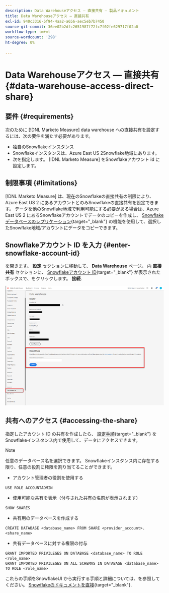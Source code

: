 ```yaml
---
description: Data Warehouseアクセス — 直接共有 — 製品ドキュメント
title: Data Warehouseアクセス — 直接共有
exl-id: 940c3316-5f94-4aa2-a656-aec5eb7b7450
source-git-commit: 36ee02b2dfc2651987f72fc7f02fe629717f02a0
workflow-type: tm+mt
source-wordcount: '298'
ht-degree: 0%

---
```


# Data Warehouseアクセス — 直接共有 {#data-warehouse-access-direct-share}

## 要件 {#requirements}

次のために [!DNL Marketo Measure] data warehouse への直接共有を設定するには、次の要件を満たす必要があります。

* 独自のSnowflakeインスタンス
* Snowflakeインスタンスは、Azure East US 2Snowflake地域にあります。
* 次を指定します。 [!DNL Marketo Measure] をSnowflakeアカウント id に設定します。

## 制限事項 {#limitations}

[!DNL Marketo Measure] は、現在のSnowflakeの直接共有の制限により、Azure East US 2 にあるアカウントとのみSnowflakeの直接共有を設定できます。 データを他のSnowflake地域で利用可能にする必要がある場合は、Azure East US 2 にあるSnowflakeアカウントでデータのコピーを作成し、 [Snowflakeデータベースのレプリケーション](https://docs.snowflake.com/en/user-guide/database-replication-intro.html){target="_blank"} の機能を使用して、選択したSnowflake地域/アカウントにデータをコピーできます。

## Snowflakeアカウント ID を入力 {#enter-snowflake-account-id}

を開きます。 **設定** セクションに移動して、 **Data Warehouse** ページ。 内 **直接共有** セクションに、 [Snowflakeアカウント ID](https://docs.snowflake.com/en/user-guide/admin-account-identifier.html){target="_blank"} が表示されたボックスで、をクリックします。 **接続**.

![](assets/data-warehouse-access-direct-share-1.png)

## 共有へのアクセス {#accessing-the-share}

指定したアカウント ID の共有を作成したら、 [設定手順](https://docs.snowflake.com/en/user-guide/data-share-consumers.html){target="_blank"} をSnowflakeインスタンス内で使用して、データにアクセスできます。

>[!NOTE]
>
>任意のデータベース名を選択できます。 Snowflakeインスタンス内に存在する限り、任意の役割に権限を割り当てることができます。

* アカウント管理者の役割を使用する

```
USE ROLE ACCOUNTADMIN
```

* 使用可能な共有を表示（付与された共有の名前が表示されます）

```
SHOW SHARES
```

* 共有用のデータベースを作成する

```
CREATE DATABASE <database_name> FROM SHARE <provider_account>.<share_name>
```

* 共有データベースに対する権限の付与

```
GRANT IMPORTED PRIVILEGES ON DATABASE <database_name> TO ROLE <role_name>
GRANT IMPORTED PRIVILEGES ON ALL SCHEMAS IN DATABASE <database_name> TO ROLE <role_name>
```

これらの手順をSnowflakeUI から実行する手順と詳細については、を参照してください。 [Snowflakeのドキュメントを直接](https://docs.snowflake.com/en/user-guide/data-share-consumers.html){target="_blank"}.
